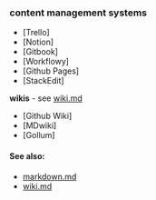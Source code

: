 ### content management systems

- [Trello]
- [Notion]
- [Gitbook]
- [Workflowy]
- [Github Pages]
- [StackEdit]

**wikis** - see [wiki.md](wiki.md)
- [Github Wiki]
- [MDwiki]
- [Gollum]

#### See also:
- [markdown.md](markdown.md)
- [wiki.md](wiki.md)
